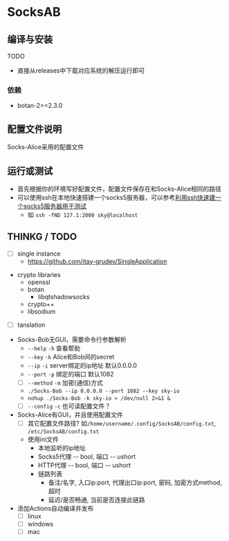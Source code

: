 # SocksAB

## 编译与安装

TODO

* 直接从releases中下载对应系统的解压运行即可

### 依赖

* botan-2>=2.3.0

## 配置文件说明

Socks-Alice采用的配置文件

## 运行或测试

* 首先根据你的环境写好配置文件，配置文件保存在和Socks-Alice相同的路径
* 可以使用ssh在本地快速搭建一个socks5服务器，可以参考[利用ssh快速建一个socks5服务器用于测试](https://www.jianshu.com/p/1f34f944b081)
  * 如 `ssh -fND 127.1:2000 sky@localhost`

## THINKG / TODO

* [ ] single instance
  * https://github.com/itay-grudev/SingleApplication
* crypto libraries
  * openssl
  * botan
    * libqtshadowsocks
  * crypto++
  * libsodium
* [ ] tanslation
* Socks-Bob无GUI，需要命令行参数解析
  * `--help` `-h` 查看帮助
  * `--key` `-k` Alice和Bob间的secret
  * `--ip` `-i` server绑定的ip地址 默认0.0.0.0
  * `--port` `-p` 绑定的端口 默认1082
  * [ ] `--method` `-m` 加密(通信)方式
  * `./Socks-Bob --ip 0.0.0.0 --port 1082 --key sky-io`
  * `nohup ./Socks-Bob -k sky-io > /dev/null 2>&1 &`
  * [ ] `--config` `-c` 也可读配置文件？
* Socks-Alice有GUI，并且使用配置文件
  * [ ] 其它配置文件路径? 如`/home/username/.config/SocksAB/config.txt`, `/etc/SocksAB/config.txt`
  * 使用ini文件
    * 本地监听的ip地址
    * Socks5代理 -- bool, 端口 -- ushort
    * HTTP代理 -- bool, 端口 -- ushort
    * 链路列表
      * 备注/名字, 入口ip:port, 代理出口ip:port, 密码, 加密方式method, 超时
      * 延迟/是否畅通, 当前是否连接此链路
* 添加Actions自动编译并发布
  * [ ] linux
  * [ ] windows
  * [ ] mac
